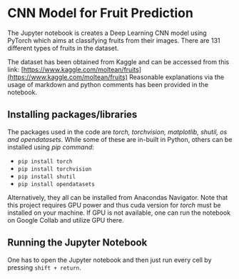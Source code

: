 # CNN Model for Fruit Prediction

The Jupyter notebook is creates a Deep Learning CNN model using PyTorch which aims at classifying fruits from their images. There are 131 different types of fruits in the dataset. 

The dataset has been obtained from Kaggle and can be accessed  from this link: [https://www.kaggle.com/moltean/fruits](https://www.kaggle.com/moltean/fruits)
Reasonable explanations via the usage of markdown and python comments has been provided in the notebook.


##  Installing packages/libraries
The packages used in the code are <em>torch, torchvision, matplotlib, shutil, os and opendatasets</em>. While some of these are in-built in Python, others can be installed using <em>pip command</em>:

- <code>pip install torch</code>
- <code>pip install torchvision</code>
- <code>pip install shutil</code>
- <code>pip install opendatasets</code>

Alternatively, they all can be installed from Anacondas Navigator. Note that this project requires GPU power and thus cuda version for <em>torch</em> must be installed on your machine. If GPU is not available, one can run the notebook on Google Collab and utilize GPU there. 


## Running the Jupyter Notebook
One has to open the Jupyter notebook and then just run every cell by pressing <code>shift + return</code>.  